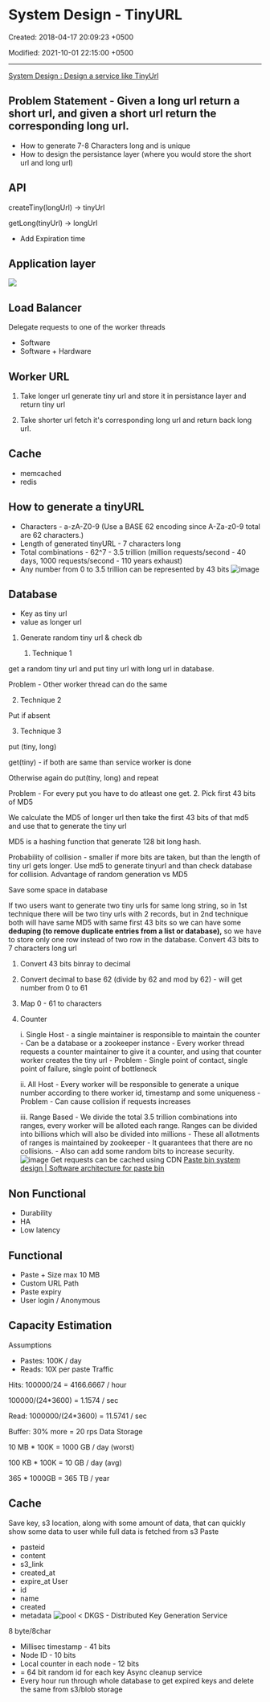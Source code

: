 # System Design - TinyURL

Created: 2018-04-17 20:09:23 +0500

Modified: 2021-10-01 22:15:00 +0500

---

[System Design : Design a service like TinyUrl](https://www.youtube.com/watch?v=fMZMm_0ZhK4)
## Problem Statement - Given a long url return a short url, and given a short url return the corresponding long url.
-   How to generate 7-8 Characters long and is unique
-   How to design the persistance layer (where you would store the short url and long url)
## API

createTiny(longUrl) -> tinyUrl

getLong(tinyUrl) -> longUrl
-   Add Expiration time
## Application layer

![](media/System-Design---TinyURL-image1.png)
## Load Balancer

Delegate requests to one of the worker threads
-   Software
-   Software + Hardware
## Worker URL

1.  Take longer url generate tiny url and store it in persistance layer and return tiny url

2.  Take shorter url fetch it's corresponding long url and return back long url.
## Cache
-   memcached
-   redis
## How to generate a tinyURL
-   Characters - a-zA-Z0-9 (Use a BASE 62 encoding since A-Za-z0-9 total are 62 characters.)
-   Length of generated tinyURL - 7 characters long
-   Total combinations - 62^7 - 3.5 trillion (million requests/second - 40 days, 1000 requests/second - 110 years exhaust)
-   Any number from 0 to 3.5 trillion can be represented by 43 bits
![image](media/System-Design---TinyURL-image2.png)
## Database
-   Key as tiny url
-   value as longer url
1.  Generate random tiny url & check db

    1.  Technique 1

get a random tiny url and put tiny url with long url in database.

Problem - Other worker thread can do the same

2.  Technique 2

Put if absent

3.  Technique 3

put (tiny, long)

get(tiny) - if both are same than service worker is done

Otherwise again do put(tiny, long) and repeat

Problem - For every put you have to do atleast one get.
2.  Pick first 43 bits of MD5

We calculate the MD5 of longer url then take the first 43 bits of that md5 and use that to generate the tiny url

MD5 is a hashing function that generate 128 bit long hash.

Probability of collision - smaller if more bits are taken, but than the length of tiny url gets longer.
Use md5 to generate tinyurl and than check database for collision.
Advantage of random generation vs MD5

Save some space in database

If two users want to generate two tiny urls for same long string, so in 1st technique there will be two tiny urls with 2 records, but in 2nd technique both will have same MD5 with same first 43 bits so we can have some **deduping (to remove duplicate entries from a list or database),** so we have to store only one row instead of two row in the database.
Convert 43 bits to 7 characters long url

1.  Convert 43 bits binray to decimal

2.  Convert decimal to base 62 (divide by 62 and mod by 62) - will get number from 0 to 61

3.  Map 0 - 61 to characters
3.  Counter

    i.  Single Host
        -   a single maintainer is responsible to maintain the counter
        -   Can be a database or a zookeeper instance
        -   Every worker thread requests a counter maintainer to give it a counter, and using that counter worker creates the tiny url
        -   Problem - Single point of contact, single point of failure, single point of bottleneck

    ii. All Host
        -   Every worker will be responsible to generate a unique number according to there worker id, timestamp and some uniqueness
        -   Problem - Can cause collision if requests increases

    iii. Range Based
         -   We divide the total 3.5 trillion combinations into ranges, every worker will be alloted each range. Ranges can be divided into billions which will also be divided into millions
         -   These all allotments of ranges is maintained by zookeeper
         -   It guarantees that there are no collisions.
         -   Also can add some random bits to increase security.
![image](media/System-Design---TinyURL-image3.png)
Get requests can be cached using CDN
[Paste bin system design | Software architecture for paste bin](https://www.youtube.com/watch?v=josjRSBqEBI)

## Non Functional
-   Durability
-   HA
-   Low latency
## Functional
-   Paste + Size max 10 MB
-   Custom URL Path
-   Paste expiry
-   User login / Anonymous
## Capacity Estimation

Assumptions
-   Pastes: 100K / day
-   Reads: 10X per paste
Traffic

Hits: 100000/24 = 4166.6667 / hour

100000/(24*3600) = 1.1574 / sec

Read: 1000000/(24*3600) = 11.5741 / sec

Buffer: 30% more = 20 rps
Data Storage

10 MB * 100K = 1000 GB / day (worst)

100 KB * 100K = 10 GB / day (avg)

365 * 1000GB = 365 TB / year
## Cache

Save key, s3 location, along with some amount of data, that can quickly show some data to user while full data is fetched from s3
Paste
-   pasteid
-   content
-   s3_link
-   created_at
-   expire_at
User
-   id
-   name
-   created
-   metadata
![pool < ](media/System-Design---TinyURL-image4.png)
DKGS - Distributed Key Generation Service

8 byte/8char
-   Millisec timestamp - 41 bits
-   Node ID - 10 bits
-   Local counter in each node - 12 bits
-   = 64 bit random id for each key
Async cleanup service
-   Every hour run through whole database to get expired keys and delete the same from s3/blob storage

